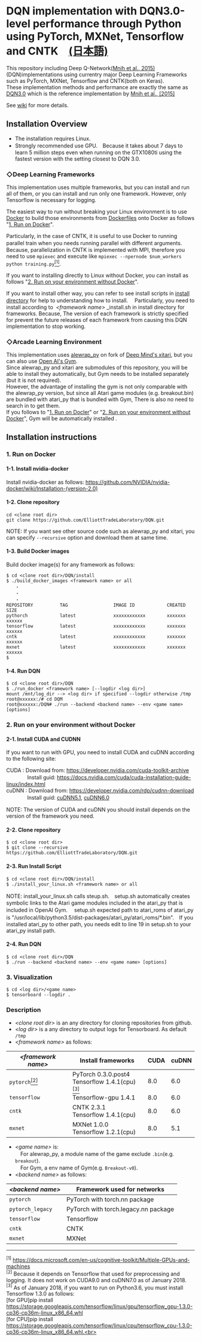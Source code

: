 # DQN implementation with DQN3.0-level performance through Python using PyTorch, MXNet, Tensorflow and CNTK　[(日本語)](README_jp.md)

This repository including Deep Q-Network[(Mnih et al., 2015)](https://storage.googleapis.com/deepmind-media/dqn/DQNNaturePaper.pdf) (DQN)implementations using currentry major Deep Learning Frameworks such as PyTorch, MXNet, Tensorflow and CNTK(both on Keras).<br>
These implementation methods and performance are exactly the same as [DQN3.0](https://github.com/deepmind/dqn) which is the reference implementation by [Mnih et al., [2015]](https://storage.googleapis.com/deepmind-media/dqn/DQNNaturePaper.pdf)

See [wiki](https://github.com/ElliottTradeLaboratory/DQN/wiki) for more details.

## Installation Overview

* The installation requires Linux.<br>
* Strongly recommended use GPU.　Because it takes about 7 days to learn 5 million steps even when running on the GTX1080ti using the fastest version with the setting closest to DQN 3.0.

### ◇Deep Learning Frameworks
This implementation uses multiple frameworks, but you can install and run all of them, or you can install and run only one framework.
However, only Tensorflow is necessary for logging.

The easiest way to run without breaking your Linux environment is to use [Docker](https://www.docker.com/) to build those environments from [Dockerfiles](https://github.com/ElliottTradeLaboratory/DQN/tree/master/install) onto Docker as follows "[1. Run on Docker](#1-run-on-docker)".

Particularly, in the case of CNTK, it is useful to use Docker to running parallel train when you needs running parallel with different arguments.　Because, parallelization in CNTK is implemented with MPI, therefore you need to use `mpiexec` and execute like `mpiexec --npernode $num_workers python training.py`[<sup>[1]</sip>](#cntk_mpi).

If you want to installing directly to Linux without Docker, you can install as follows "[2. Run on your environment without Docker](#2-run-on-your-environment-without-docker)".

If you want to install other way, you can refer to see install scripts in [install directory](https://github.com/ElliottTradeLaboratory/DQN/tree/master/install) for help to understanding how to install. 　Particularly, you need to install according to  _\<framework name\>_ _install.sh in install directory for frameworks. Because, The version of each framework is strictly specified for prevent the future releases of each framework from causing this DQN implementation to stop working.


### ◇Arcade Learning Environment

This implementation uses [alewrap_py](https://github.com/ElliottTradeLaboratory/alewrap_py) on fork of [Deep Mind's xitari](https://github.com/deepmind/xitari), but you can also use [Open AI's Gym](https://github.com/openai/gym).<br>
Since alewrap_py and xitari are submodules of this repository, you will be able to install they automatically, but Gym needs to be installed separately (but it is not required).<br>
However, the advantage of installing the gym is not only comparable with the alewrap_py version, but since all Atari game modules (e.g. breakout.bin) are bundled with atari_py that is bundled with Gym, There is also no need to search in to get them.<br>
If you follows to "[1. Run on Docler](#1-run-on-docker)" or "[2. Run on your environment without Docker](#2-run-on-your-environment-without-docker)", Gym will be automatically installed .

## Installation instructions

### 1. Run on Docker

#### 1-1. Install nvidia-docker

Install nvidia-docker as follows:
https://github.com/NVIDIA/nvidia-docker/wiki/Installation-(version-2.0)

#### 1-2. Clone repository

```
cd <clone root dir>
git clone https://github.com/ElliottTradeLaboratory/DQN.git
```

NOTE: If you want see other source code such as alewrap_py and xitari, you can specify `--recursive` option and download them at same time.

#### 1-3. Build Docker images

Build docker image(s) for any framework as follows:
```
$ cd <clone root dir>/DQN/install
$ ./build_docker_images <framework name> or all
　　・
　　・
　　・
REPOSITORY          TAG                 IMAGE ID            CREATED             SIZE
pythorch            latest              xxxxxxxxxxxx        xxxxxxx             xxxxxx
tensorflow          latest              xxxxxxxxxxxx        xxxxxxx             xxxxxx
cntk                latest              xxxxxxxxxxxx        xxxxxxx             xxxxxx
mxnet               latest              xxxxxxxxxxxx        xxxxxxx             xxxxxx
$
```

#### 1-4. Run DQN

```
$ cd <clone root dir>/DQN
$ ./run_docker <framework name> [--logdir <log dir>]
mount /mnt/log_dir --> <log dir> if specified --logdir otherwise /tmp 
root@xxxxxx:/# cd DQM
root@xxxxxx:/DQN# ./run --backend <backend name> --env <game name> [options]
```

### 2. Run on your environment without Docker

#### 2-1. Install CUDA and CUDNN

If you want to run with GPU, you need to install CUDA and cuDNN according to the following site:

CUDA  : Download from: https://developer.nvidia.com/cuda-toolkit-archive<br>
　　　　Install guid: https://docs.nvidia.com/cuda/cuda-installation-guide-linux/index.html<br>
cuDNN : Download from: https://developer.nvidia.com/rdp/cudnn-download<br>
　　　　Install guid: [cuDNN5.1](http://developer2.download.nvidia.com/compute/machine-learning/cudnn/secure/v5.1/prod/doc/cudnn_install.txt?4Y7u0FqHrotFcmVuCKOpM2anE-n8iMSBbn9WCrSMFTUFQzXCSGfEIkdPvFi0yoyTYBTKJzIiKiVwvgSYDqnfDzpew8WT1PdIAnXOeStXoMX2meBxzvBWZmNaVc3dt5u8Cv96mWCoTVp87ppWFM22UG1vqwAgwu4pR-W7m7fuHGOfIMYr), [cuDNN6.0](http://developer2.download.nvidia.com/compute/machine-learning/cudnn/secure/v6/prod/Doc/cudnn_install-2.txt?5e1fCcgO0eYlHY7zwZH-LBiJJBZRX4pF_wv1Gf3hq1lpsF6Q0pvkc0BkdZKVwfxaT-m8iAjLn0ZV6NRh_-jGp8GCMDnmUmCHtxQ82UQnwQVlrzZebTFGRm5q90Ic8S7UC2SMG0Z-NXlwLQfqOpr7l6YErWhJB1Ai2dc4ggsXjPFAtEx_)

NOTE: The version of CUDA and cuDNN you should install depends on the version of the framework you need.

#### 2-2. Clone repository

```
$ cd <clone root dir>
$ git clone --recursive https://github.com/ElliottTradeLaboratory/DQN.git
```

#### 2-3. Run Install Script

```
$ cd <clone root dir>/DQN/install
$ ./install_your_linux.sh <framework name> or all
```
NOTE: install_your_linux.sh calls steup.sh.　setup.sh automatically creates symbolic links to the Atari game modules included in the atari_py that is included in OpenAI Gym. 　setup.sh expected path to atari_roms of atari_py is "/usr/local/lib/python3.5/dist-packages/atari_py/atari_roms/*.bin".　If you installed atari_py to other path, you needs edit to line 19 in setup.sh to your atari_py install path. 

#### 2-4. Run DQN

```
$ cd <clone root dir>/DQN
$ ./run --backend <backend name> --env <game name> [options]
```


### 3. Visualization
```
$ cd <log dir>/<game name>
$ tensorboard --logdir .
```

### Description
* _\<clone root dir\>_ is an any directory for cloning repositories from github.<br>
* _\<log dir\>_ is a any directory to output logs for Tensorboard. As default `/tmp`<br>
* _\<framework name\>_ as follows:

_\<framework name\>_ | Install frameworks| CUDA | cuDNN
---------------|-----|-----|-----
`pytorch`[<sup>[2]</sup>](#pytorch_cuda) | PyTorch 0.3.0.post4<br> Tensorflow 1.4.1(cpu)[<sup>[3]</sup>](#tensorflow) | 8.0 | 6.0 
`tensorflow` | Tensorflow-gpu 1.4.1 | 8.0 | 6.0
`cntk` | CNTK 2.3.1<br> Tensorflow 1.4.1(cpu) | 8.0 | 6.0
`mxnet` | MXNet 1.0.0<br> Tensorflow 1.2.1(cpu) | 8.0 | 5.1

* _\<game name\>_ is:<br>
　For alewrap_py,  a module name of the game exclude `.bin`(e.g. `breakout`).<br>
　For Gym, a env name of Gym(e.g. `Breakout-v0`).<br>
* _\<backend name\>_ as follows:

_\<backend name\>_ | Framework used for networks
---------------|----------
`pytorch` | PyTorch with torch.nn package
`pytorch_legacy` | PyTorch with torch.legacy.nn package
`tensorflow` | Tensorflow
`cntk` | CNTK
`mxnet` | MXNet



***
<a name="cntk_mpi"><sup>[1]</sup></a> https://docs.microsoft.com/en-us/cognitive-toolkit/Multiple-GPUs-and-machines<br>
<a name="pytorch_cuda"><sup>[2]</sup></a> Because it depends on Tensorflow that used for preprocessing and logging. It does not work on CUDA9.0 and cuDNN7.0 as of January 2018.<br>
<a name="tensorflow"><sup>[3]</sup></a> As of January 2018, if you want to run on Python3.6, you must install Tensorflow 1.3.0 as follows:<br>[for GPU]pip install https://storage.googleapis.com/tensorflow/linux/gpu/tensorflow_gpu-1.3.0-cp36-cp36m-linux_x86_64.whl<br>[for CPU]pip install https://storage.googleapis.com/tensorflow/linux/cpu/tensorflow_cpu-1.3.0-cp36-cp36m-linux_x86_64.whl.<br>
